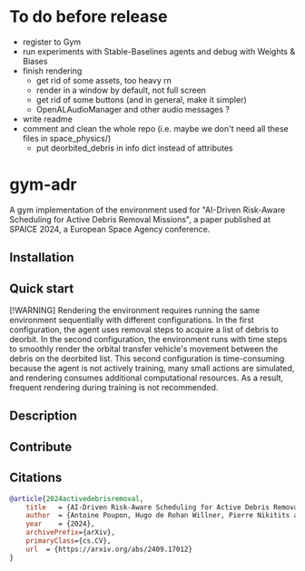 # To do before release
- register to Gym
- run experiments with Stable-Baselines agents and debug with Weights & Biases
- finish rendering
    - get rid of some assets, too heavy rn
    - render in a window by default, not full screen
    - get rid of some buttons (and in general, make it simpler)
    - OpenALAudioManager and other audio messages ?
- write readme
- comment and clean the whole repo (i.e. maybe we don't need all these files in space_physics/)
    - put deorbited_debris in info dict instead of attributes

# gym-adr
A gym implementation of the environment used for "AI-Driven Risk-Aware Scheduling for Active Debris Removal Missions", a paper published at SPAICE 2024, a European Space Agency conference.

## Installation

## Quick start

[!WARNING]
Rendering the environment requires running the same environment sequentially with different configurations. In the first configuration, the agent uses removal steps to acquire a list of debris to deorbit. In the second configuration, the environment runs with time steps to smoothly render the orbital transfer vehicle's movement between the debris on the deorbited list. This second configuration is time-consuming because the agent is not actively training, many small actions are simulated, and rendering consumes additional computational resources. As a result, frequent rendering during training is not recommended.

## Description

## Contribute

## Citations
```bibtex
@article{2024activedebrisremoval,
    title   = {AI-Driven Risk-Aware Scheduling for Active Debris Removal Missions},
    author  = {Antoine Poupon, Hugo de Rohan Willner, Pierre Nikitits and Adam Abdin},
    year    = {2024},
    archivePrefix={arXiv},
    primaryClass={cs.CV},
    url  = {https://arxiv.org/abs/2409.17012}
}
```
